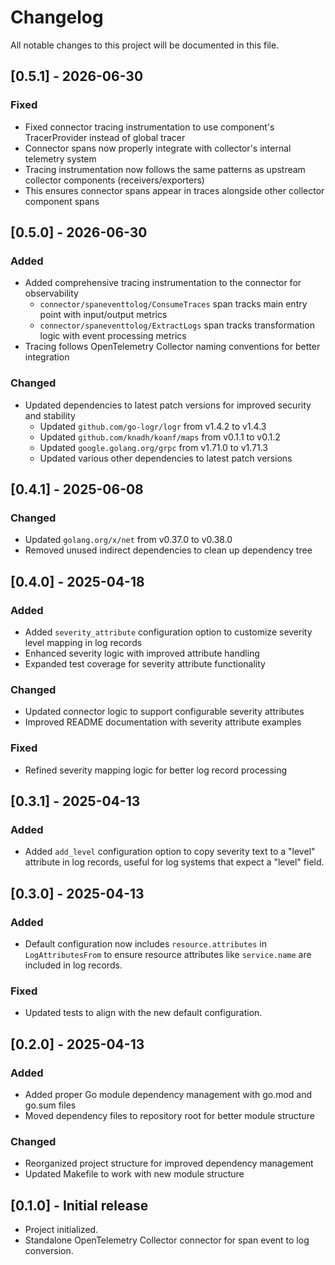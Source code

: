 # Changelog

All notable changes to this project will be documented in this file.

## [0.5.1] - 2026-06-30

### Fixed
- Fixed connector tracing instrumentation to use component's TracerProvider instead of global tracer
- Connector spans now properly integrate with collector's internal telemetry system
- Tracing instrumentation now follows the same patterns as upstream collector components (receivers/exporters)
- This ensures connector spans appear in traces alongside other collector component spans

## [0.5.0] - 2026-06-30

### Added
- Added comprehensive tracing instrumentation to the connector for observability
  - `connector/spaneventtolog/ConsumeTraces` span tracks main entry point with input/output metrics
  - `connector/spaneventtolog/ExtractLogs` span tracks transformation logic with event processing metrics
- Tracing follows OpenTelemetry Collector naming conventions for better integration

### Changed
- Updated dependencies to latest patch versions for improved security and stability
  - Updated `github.com/go-logr/logr` from v1.4.2 to v1.4.3
  - Updated `github.com/knadh/koanf/maps` from v0.1.1 to v0.1.2
  - Updated `google.golang.org/grpc` from v1.71.0 to v1.71.3
  - Updated various other dependencies to latest patch versions

## [0.4.1] - 2025-06-08

### Changed
- Updated `golang.org/x/net` from v0.37.0 to v0.38.0
- Removed unused indirect dependencies to clean up dependency tree

## [0.4.0] - 2025-04-18

### Added
- Added `severity_attribute` configuration option to customize severity level mapping in log records
- Enhanced severity logic with improved attribute handling
- Expanded test coverage for severity attribute functionality

### Changed
- Updated connector logic to support configurable severity attributes
- Improved README documentation with severity attribute examples

### Fixed
- Refined severity mapping logic for better log record processing

## [0.3.1] - 2025-04-13

### Added
- Added `add_level` configuration option to copy severity text to a "level" attribute in log records, useful for log systems that expect a "level" field.

## [0.3.0] - 2025-04-13

### Added
- Default configuration now includes `resource.attributes` in `LogAttributesFrom` to ensure resource attributes like `service.name` are included in log records.

### Fixed
- Updated tests to align with the new default configuration.

## [0.2.0] - 2025-04-13

### Added
- Added proper Go module dependency management with go.mod and go.sum files
- Moved dependency files to repository root for better module structure

### Changed
- Reorganized project structure for improved dependency management
- Updated Makefile to work with new module structure

## [0.1.0] - Initial release

- Project initialized.
- Standalone OpenTelemetry Collector connector for span event to log conversion.
